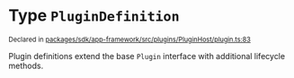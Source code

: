 # Type `PluginDefinition`
<sub>Declared in [packages/sdk/app-framework/src/plugins/PluginHost/plugin.ts:83](https://github.com/dxos/dxos/blob/7194736719/packages/sdk/app-framework/src/plugins/PluginHost/plugin.ts#L83)</sub>


Plugin definitions extend the base  `Plugin`  interface with additional lifecycle methods.



